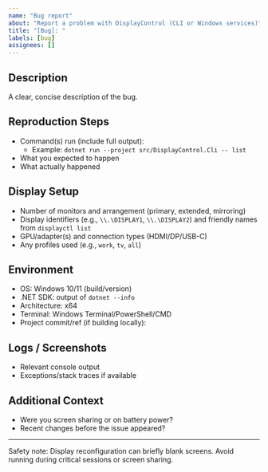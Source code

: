 ```yaml
---
name: "Bug report"
about: "Report a problem with DisplayControl (CLI or Windows services)"
title: "[Bug]: "
labels: [bug]
assignees: []
---
```


## Description
A clear, concise description of the bug.

## Reproduction Steps
- Command(s) run (include full output):
  - Example: `dotnet run --project src/DisplayControl.Cli -- list`
- What you expected to happen
- What actually happened

## Display Setup
- Number of monitors and arrangement (primary, extended, mirroring)
- Display identifiers (e.g., `\\.\DISPLAY1`, `\\.\DISPLAY2`) and friendly names from `displayctl list`
- GPU/adapter(s) and connection types (HDMI/DP/USB-C)
- Any profiles used (e.g., `work`, `tv`, `all`)

## Environment
- OS: Windows 10/11 (build/version)
- .NET SDK: output of `dotnet --info`
- Architecture: x64
- Terminal: Windows Terminal/PowerShell/CMD
- Project commit/ref (if building locally):

## Logs / Screenshots
- Relevant console output
- Exceptions/stack traces if available

## Additional Context
- Were you screen sharing or on battery power?
- Recent changes before the issue appeared?

---
Safety note: Display reconfiguration can briefly blank screens. Avoid running during critical sessions or screen sharing.

